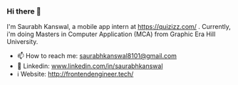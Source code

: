 ### Hi there 👋
I'm Saurabh Kanswal, a mobile app intern at https://quizizz.com/ .
Currently, i'm doing Masters in Computer Application (MCA) from Graphic Era Hill University.


- 📫 How to reach me: saurabhkanswal8101@gmail.com
- 💼 Linkedin: www.linkedin.com/in/saurabhkanswal
-  ℹ️  Website: http://frontendengineer.tech/

 

<!--
**saurabhkanswal/saurabhkanswal** is a ✨ _special_ ✨ repository because its `README.md` (this file) appears on your GitHub profile.

Here are some ideas to get you started:

- 🔭 I’m currently working on ...
- 🌱 I’m currently learning ...
- 👯 I’m looking to collaborate on ...
- 🤔 I’m looking for help with ...
- 💬 Ask me about ...
- 📫 How to reach me: ...
- 😄 Pronouns: ...
- ⚡ Fun fact: ...
-->
